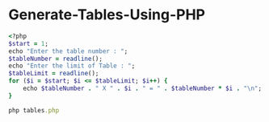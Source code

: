 # Generate-Tables-Using-PHP

```ruby
<?php
$start = 1;
echo "Enter the table number : ";
$tableNumber = readline();
echo "Enter the limit of Table : ";
$tableLimit = readline();
for ($i = $start; $i <= $tableLimit; $i++) {
    echo $tableNumber . " X " . $i . " = " . $tableNumber * $i . "\n";
}

```

```ruby
php tables.php
```
